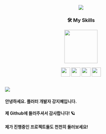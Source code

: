 


<!-- ![image](https://user-images.githubusercontent.com/47681139/203945471-44ce8b14-cd7e-4059-a2f6-f46765ed9599.png) -->
<div align="center">
  <img src="https://user-images.githubusercontent.com/47681139/203945471-44ce8b14-cd7e-4059-a2f6-f46765ed9599.png">
  <div align="center"><h3>🛠 My Skills</h3></div>  
  <img src="https://user-images.githubusercontent.com/47681139/205215137-352c6ad6-632b-41b9-9c91-6454c5034234.gif" width="110"></div>  



<p align="center">
<img src="https://img.shields.io/badge/Dart-0175C2?style=flat&logo=Dart&logoColor=FFFFFF", height="30"> <img src="https://img.shields.io/badge/Flutter-02569B?style=flat&logo=Flutter&logoColor=FFFFFF" height="30"> <img src="https://img.shields.io/badge/Git-F05032?style=flat&logo=Git&logoColor=FFFFFF" height="30"> <img src="https://img.shields.io/badge/GetX-5C0EB0?style=flat&logoColor=FFFFFF" height="30">
  </p>
  




<br>

<div style = "float:left;"><img src="https://github-readme-stats.vercel.app/api?username=Yellowtoast&theme=graywhite&show_icons=true", align="left">
<br><h4>  안녕하세요. 플러터 개발자 강지혜입니다.</h4><h4>  제 Github에 들러주셔서 감사합니다! 🪐</h4><h4>  제가 진행중인 프로젝트들도 천천히 둘러보세요!</h4>
</div>
<!-- 
![Anurag's GitHub stats](https://github-readme-stats.vercel.app/api?username=Yellowtoast&theme=graywhite&show_icons=true)</div>
<div style="display:inline-block;vertical-align:top;"> -->
 

<br>

<br>
